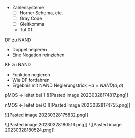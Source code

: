 - Zahlensysteme
	- [ ] Horner Schema, etc.
	- [ ] Gray Code
	- [ ] Gleitkomma
	- Tut 01

DF zu NAND
- Doppel negieren
- Eine Negation reinziehen

KF zu NAND
- Funktion negieren
- Wie DF fortfahren
- Ergebnis mit NAND Negierungstrick $\lnot a = NAND(a,a)$

pMOS -> leitet bei 1
![[Pasted image 20230328174817.png]]

nMOS <- leitet bei 0
![[Pasted image 20230328174755.png]]

![[Pasted image 20230328175832.png]]

![[Pasted image 20230328180516.png]]
![[Pasted image 20230328180524.png]]